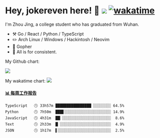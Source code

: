 # Hey, jokereven here! 👋 ![](https://visitor-badge.laobi.icu/badge?page_id=jokereven.readme) [![wakatime](https://wakatime.com/badge/user/eada5769-12fd-41f7-af3d-65254494dce1.svg)](https://wakatime.com/@eada5769-12fd-41f7-af3d-65254494dce1)

I'm Zhou Jing, a college student who has graduated from Wuhan.
-   :hammer_and_pick: Go / React / Python / TypeScript
-   :pencil2: Arch Linux / Windows / Hackintosh / Neovim
-   :seedling: Gopher
-   :thought_balloon: All is for consistent.

My Github chart:

![](https://ghchart.rshah.org/JonnieWayy)

My wakatime chart:
![](https://wakatime.com/share/@jokereven/1679dc82-4bf9-4b63-9203-390d608503de.png)

<!-- waka-box start -->
#### <a href="https://gist.github.com/9f8118785e2d128d746db5f61b0e0a2a" target="_blank">📊 每周工作报告</a>
```text
TypeScript   🕓 33h57m ████████████████▏░░░░░░░░ 64.5%
Python       🕓 7h50m  ███▋░░░░░░░░░░░░░░░░░░░░░ 14.9%
JavaScript   🕓 4h31m  ██▏░░░░░░░░░░░░░░░░░░░░░░  8.6%
Text         🕓 2h33m  █▏░░░░░░░░░░░░░░░░░░░░░░░  4.9%
JSON         🕓 1h17m  ▌░░░░░░░░░░░░░░░░░░░░░░░░  2.5%
```
<!-- Powered by https://github.com/journey-ad/waka-box-go . -->
<!-- waka-box end -->
